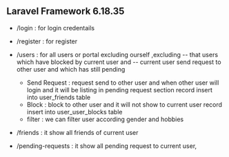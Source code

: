 ## Laravel Framework 6.18.35 ##


- /login : for login credentails
- /register : for register 

- /users :  for all users or portal excluding ourself ,excluding 
                -- that users which have blocked by current user and 
                -- current user send request to other user and which has still pending 
    -  Send Request :  request send to other user and 
                        when other user will login and it will be listing in pending request section
                        record insert into user_friends table
    -  Block :         block to other user and 
                        it will not show to current user
                        record insert into user_user_blocks table
    -  filter :    we can filter user according gender and hobbies

- /friends :   it show all friends of current user 
- /pending-requests :   it show all pending request to current user,
    

